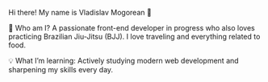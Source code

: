 Hi there! 
My name is Vladislav Mogorean 👋

🥋 Who am I?
A passionate front-end developer in progress who also loves practicing Brazilian Jiu-Jitsu (BJJ). I love traveling and everything related to food.

💡 What I’m learning:
Actively studying modern web development and sharpening my skills every day.
